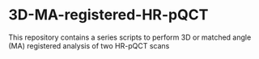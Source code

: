 # 3D-MA-registered-HR-pQCT
This repository contains a series scripts to perform 3D or matched angle (MA) registered analysis of two HR-pQCT scans

